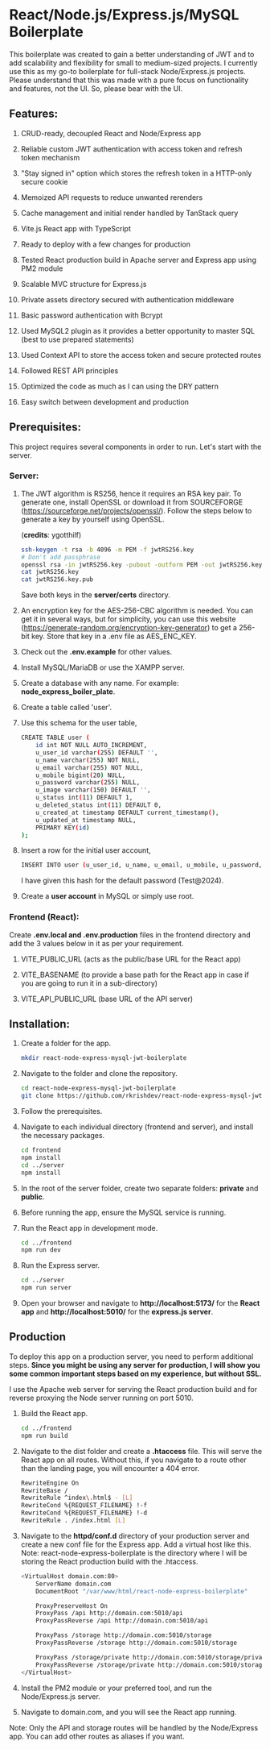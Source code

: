 # React/Node.js/Express.js/MySQL Boilerplate

This boilerplate was created to gain a better understanding of JWT and to add scalability and flexibility for small to medium-sized projects. I currently use this as my go-to boilerplate for full-stack Node/Express.js projects. Please understand that this was made with a pure focus on functionality and features, not the UI. So, please bear with the UI.

## Features:

1. CRUD-ready, decoupled React and Node/Express app

2. Reliable custom JWT authentication with access token and refresh token mechanism

3. "Stay signed in" option which stores the refresh token in a HTTP-only secure cookie

4. Memoized API requests to reduce unwanted rerenders

5. Cache management and initial render handled by TanStack query

6. Vite.js React app with TypeScript

7. Ready to deploy with a few changes for production

8. Tested React production build in Apache server and Express app using PM2 module

9. Scalable MVC structure for Express.js

10. Private assets directory secured with authentication middleware

11. Basic password authentication with Bcrypt

12. Used MySQL2 plugin as it provides a better opportunity to master SQL (best to use prepared statements)

13. Used Context API to store the access token and secure protected routes

14. Followed REST API principles

15. Optimized the code as much as I can using the DRY pattern

16. Easy switch between development and production

## Prerequisites:

This project requires several components in order to run. Let's start with the server.

### Server:

1. The JWT algorithm is RS256, hence it requires an RSA key pair. To generate one, install OpenSSL or download it from SOURCEFORGE (https://sourceforge.net/projects/openssl/). Follow the steps below to generate a key by yourself using OpenSSL.

   (**credits**: ygotthilf)

   ```bash
   ssh-keygen -t rsa -b 4096 -m PEM -f jwtRS256.key
   # Don't add passphrase
   openssl rsa -in jwtRS256.key -pubout -outform PEM -out jwtRS256.key.pub
   cat jwtRS256.key
   cat jwtRS256.key.pub
   ```

   Save both keys in the **server/certs** directory.

2. An encryption key for the AES-256-CBC algorithm is needed. You can get it in several ways, but for simplicity, you can use this website (https://generate-random.org/encryption-key-generator) to get a 256-bit key. Store that key in a .env file as AES_ENC_KEY.

3. Check out the **.env.example** for other values.

4. Install MySQL/MariaDB or use the XAMPP server.

5. Create a database with any name. For example: **node_express_boiler_plate**.

6. Create a table called 'user'.

7. Use this schema for the user table,

   ```bash
   CREATE TABLE user (
       id int NOT NULL AUTO_INCREMENT,
       u_user_id varchar(255) DEFAULT '',
       u_name varchar(255) NOT NULL,
       u_email varchar(255) NOT NULL,
       u_mobile bigint(20) NULL,
       u_password varchar(255) NULL,
       u_image varchar(150) DEFAULT '',
       u_status int(11) DEFAULT 1,
       u_deleted_status int(11) DEFAULT 0,
       u_created_at timestamp DEFAULT current_timestamp(),
       u_updated_at timestamp NULL,
       PRIMARY KEY(id)
   );
   ```

8. Insert a row for the initial user account,

   ```bash
   INSERT INTO user (u_user_id, u_name, u_email, u_mobile, u_password, u_image) VALUES (CONCAT('UID', FLOOR(100000000 + RAND() * 899999999)), 'Dev', 'developer@gmail.com', '9411111111', '$2y$10$veKVq0kHaVuMBN84Fj27u.eM4Fd4/e8DlreDsj6I1XOtmdVNjRS7O', '');
   ```

   I have given this hash for the default password (Test@2024).

9. Create a **user account** in MySQL or simply use root.

### Frontend (React):

Create **.env.local and .env.production** files in the frontend directory and add the 3 values below in it as per your requirement.

1. VITE_PUBLIC_URL (acts as the public/base URL for the React app)

2. VITE_BASENAME (to provide a base path for the React app in case if you are going to run it in a sub-directory)

3. VITE_API_PUBLIC_URL (base URL of the API server)

## Installation:

1. Create a folder for the app.

   ```bash
   mkdir react-node-express-mysql-jwt-boilerplate
   ```

2. Navigate to the folder and clone the repository.

   ```bash
   cd react-node-express-mysql-jwt-boilerplate
   git clone https://github.com/rkrishdev/react-node-express-mysql-jwt-boilerplate .
   ```

3. Follow the prerequisites.

4. Navigate to each individual directory (frontend and server), and install the necessary packages.

   ```bash
   cd frontend
   npm install
   cd ../server
   npm install
   ```

5. In the root of the server folder, create two separate folders: **private** and **public**.

6. Before running the app, ensure the MySQL service is running.

7. Run the React app in development mode.

   ```bash
   cd ../frontend
   npm run dev
   ```

8. Run the Express server.

   ```bash
   cd ../server
   npm run server
   ```

9. Open your browser and navigate to **http://localhost:5173/** for the **React app** and **http://localhost:5010/** for the **express.js server**.

## Production

To deploy this app on a production server, you need to perform additional steps. **Since you might be using any server for production, I will show you some common important steps based on my experience, but without SSL.**

I use the Apache web server for serving the React production build and for reverse proxying the Node server running on port 5010.

1. Build the React app.

   ```bash
   cd ../frontend
   npm run build
   ```

2. Navigate to the dist folder and create a **.htaccess** file. This will serve the React app on all routes. Without this, if you navigate to a route other than the landing page, you will encounter a 404 error.

   ```bash
   RewriteEngine On
   RewriteBase /
   RewriteRule ^index\.html$ - [L]
   RewriteCond %{REQUEST_FILENAME} !-f
   RewriteCond %{REQUEST_FILENAME} !-d
   RewriteRule . /index.html [L]
   ```

3. Navigate to the **httpd/conf.d** directory of your production server and create a new conf file for the Express app. Add a virtual host like this. Note: react-node-express-boilerplate is the directory where I will be storing the React production build with the .htaccess.

   ```bash
   <VirtualHost domain.com:80>
       ServerName domain.com
       DocumentRoot "/var/www/html/react-node-express-boilerplate"

       ProxyPreserveHost On
       ProxyPass /api http://domain.com:5010/api
       ProxyPassReverse /api http://domain.com:5010/api

       ProxyPass /storage http://domain.com:5010/storage
       ProxyPassReverse /storage http://domain.com:5010/storage

       ProxyPass /storage/private http://domain.com:5010/storage/private
       ProxyPassReverse /storage/private http://domain.com:5010/storage/private
   </VirtualHost>
   ```

4. Install the PM2 module or your preferred tool, and run the Node/Express.js server.

5. Navigate to domain.com, and you will see the React app running.

Note: Only the API and storage routes will be handled by the Node/Express app. You can add other routes as aliases if you want.

